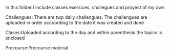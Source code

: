 In this folder I include classes exersices, challegues and proyect of my own

Challengues: There are twp daily challengues. The challengues are uploaded in order accoording to the date it was created and done

Clases:Uploaded according to the day and within parenthesis the topics is enclosed

Precourse:Precourse material
